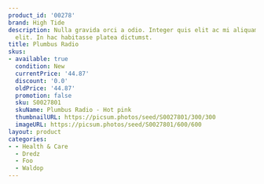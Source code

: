 ```yaml
---
product_id: '00278'
brand: High Tide
description: Nulla gravida orci a odio. Integer quis elit ac mi aliquam pretium. Quisque
  elit. In hac habitasse platea dictumst.
title: Plumbus Radio
skus:
- available: true
  condition: New
  currentPrice: '44.87'
  discount: '0.0'
  oldPrice: '44.87'
  promotion: false
  sku: S0027801
  skuName: Plumbus Radio - Hot pink
  thumbnailURL: https://picsum.photos/seed/S0027801/300/300
  imageURL: https://picsum.photos/seed/S0027801/600/600
layout: product
categories:
- - Health & Care
  - Dredz
  - Foo
  - Waldop
---
```

